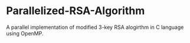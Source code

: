 # Parallelized-RSA-Algorithm
A parallel implementation of modified 3-key RSA alogirthm in C language using OpenMP.

